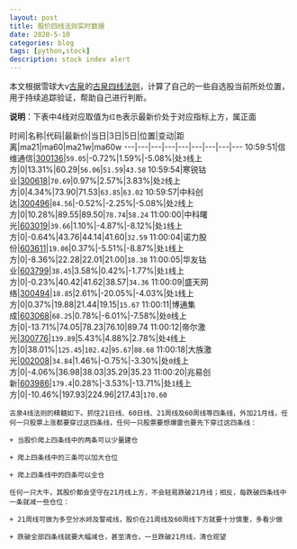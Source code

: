 ```yaml
---
layout: post
title: 股价四线法则实时数据
date: 2020-5-10
categories: blog
tags: [python,stock]
description: stock index alert
---
```



本文根据雪球大v[古泉](https://xueqiu.com/u/7148646888)的[古泉四线法则](https://xueqiu.com/7148646888/130498192)，计算了自己的一些自选股当前所处位置，用于持续追踪验证，帮助自己进行判断。

**说明**：下表中4线对应取值为`红色`表示最新价处于对应指标上方，属正面

时间|名称|代码|最新价|当日|3日|5日|位置|变动|距离|ma21|ma60|ma21w|ma60w
---|---|---|---|---|---|---|---|---
10:59:51|信维通信|[300136](https://xueqiu.com/S/SZ300136)|`59.05`|-0.72%|1.59%|-5.08%|处`3`线上方|0|13.31%|60.29|`56.06`|`51.59`|`43.58`
10:59:54|寒锐钴业|[300618](https://xueqiu.com/S/SZ300618)|`70.69`|0.97%|2.57%|3.83%|处`2`线上方|0|4.34%|73.90|71.53|`63.85`|`63.02`
10:59:57|中科创达|[300496](https://xueqiu.com/S/SZ300496)|`84.56`|-0.52%|-2.25%|-5.08%|处`2`线上方|0|10.28%|89.55|89.50|`78.74`|`58.24`
11:00:00|中科曙光|[603019](https://xueqiu.com/S/SH603019)|`39.66`|1.10%|-4.87%|-8.12%|处`1`线上方|0|-0.64%|43.76|44.14|41.60|`32.59`
11:00:04|诺力股份|[603611](https://xueqiu.com/S/SH603611)|`19.06`|0.37%|-5.51%|-8.87%|处`1`线上方|0|-8.36%|22.28|22.01|21.00|`18.38`
11:00:05|华友钴业|[603799](https://xueqiu.com/S/SH603799)|`38.45`|3.58%|0.42%|-1.77%|处`1`线上方|0|-0.23%|40.42|41.62|38.57|`34.36`
11:00:09|盛天网络|[300494](https://xueqiu.com/S/SZ300494)|`18.85`|2.61%|-20.05%|-4.03%|处`1`线上方|0|0.37%|19.88|21.44|19.15|`15.67`
11:00:11|博通集成|[603068](https://xueqiu.com/S/SH603068)|`68.25`|0.78%|-6.01%|-7.58%|处`0`线上方|0|-13.71%|74.05|78.23|76.10|89.74
11:00:12|帝尔激光|[300776](https://xueqiu.com/S/SZ300776)|`139.89`|5.43%|4.88%|2.78%|处`4`线上方|0|38.01%|`125.45`|`102.42`|`95.67`|`88.68`
11:00:18|大族激光|[002008](https://xueqiu.com/S/SZ002008)|`34.84`|1.46%|-0.75%|-3.30%|处`0`线上方|0|-4.06%|36.98|38.03|35.29|35.23
11:00:20|兆易创新|[603986](https://xueqiu.com/S/SH603986)|`179.4`|0.28%|-3.53%|-13.71%|处`1`线上方|0|-10.46%|197.93|224.96|217.43|`170.60`

```
古泉4线法则的精髓如下。抓住21日线、60日线、21周线及60周线等四条线，外加21月线，任何一只股票上涨都要穿过这四条线，任何一只股票要想爆雷也要先下穿过这四条线：

+ 当股价爬上四条线中的两条可以少量建仓

+ 爬上四条线中的三条可以加大仓位

+ 爬上四条线中的四条可以全仓

任何一只大牛，其股价都会坚守在21月线上方，不会轻易跌破21月线；相反，每跌破四条线中一条就减一些仓位：

+ 21周线可做为多空分水岭及警戒线，股价在21周线及60周线下方就要十分慎重，多看少做

+ 跌破全部四条线就要大幅减仓，甚至清仓，一旦跌破21月线，清仓观望
```
